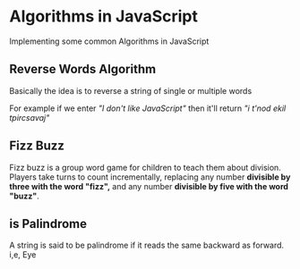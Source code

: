 # Algorithms in JavaScript

Implementing some common Algorithms in JavaScript

## Reverse Words Algorithm

Basically the idea is to reverse a string of single or multiple words

For example if we enter _"I don't like JavaScript"_ then it'll return _"i t'nod ekil tpircsavaj"_

## Fizz Buzz

Fizz buzz is a group word game for children to teach them about division. Players take turns to count incrementally, replacing any number **divisible by three with the word "fizz",** and any number **divisible by five with the word "buzz"**.

## is Palindrome

A string is said to be palindrome if it reads the same backward as forward. i,e, Eye
